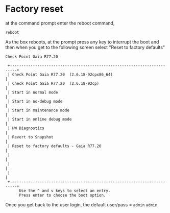 # Factory reset
at the command prompt enter the reboot command, 

```
reboot
```

As the box reboots, at the prompt press any key to interrupt the boot and then when you get to the following screen select "Reset to factory defaults"  

 
```
Check Point Gaia R77.20 

 +-------------------------------------------------------------------------+
 | Check Point Gaia R77.20  (2.6.18-92cpx86_64)                            |  
 | Check Point Gaia R77.20  (2.6.18-92cp)                                  |
 | Start in normal mode                                                    |
 | Start in no-debug mode                                                  |
 | Start in maintenance mode                                               |
 | Start in online debug mode                                              |
 | HW Diagnostics                                                          |
 | Revert to Snapshot                                                      |
 | Reset to factory defaults - Gaia R77.20                                 |
 |                                                                         |
 |                                                                         |
 |                                                                         |  
 +-------------------------------------------------------------------------+
      Use the ^ and v keys to select an entry.
      Press enter to choose the boot option.
```

Once you get back to the user login, the default user/pass = `admin` `admin`
